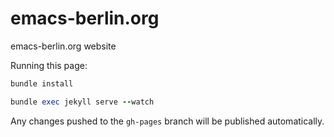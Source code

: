 emacs-berlin.org
================

emacs-berlin.org website

Running this page:

```ruby
bundle install

bundle exec jekyll serve --watch
```

Any changes pushed to the `gh-pages` branch will be published
automatically.
